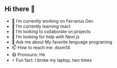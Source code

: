 ## Hi there 👋

- 🔭 I’m currently working on Ferrarius Dev
- 🌱 I’m currently learning react
- 👯 I’m looking to collaborate on projects
- 🤔 I’m looking for help with Next.js
- 💬 Ask me about My favorite lenguage programing 
- 📫 How to reach me: dsom14
- 😄 Pronouns: He
- ⚡ Fun fact: I broke my laptop, two times 
